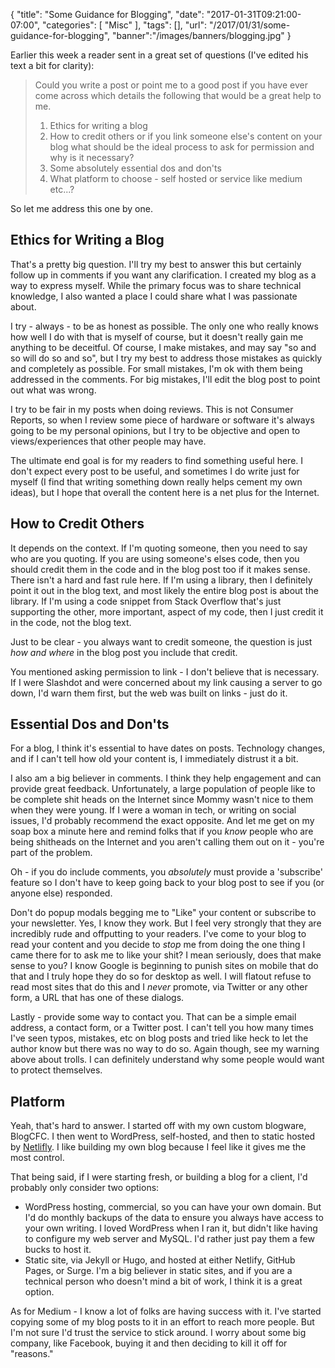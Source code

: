
{
	"title": "Some Guidance for Blogging",
	"date": "2017-01-31T09:21:00-07:00",
	"categories": [
		"Misc"
	],
	"tags": [],
	"url": "/2017/01/31/some-guidance-for-blogging",
	"banner":"/images/banners/blogging.jpg"
}

Earlier this week a reader sent in a great set of questions (I've edited his text a bit for clarity):

<blockquote>
<p>
Could you write a post or point me to a good post if you have ever come across which details the 
following that would be a great help to me. 
</p>
<ol>
<li>Ethics for writing a blog</li>
<li>How to credit others or if you link someone else's content on your blog what should be the ideal 
process to ask for permission and why is it necessary?</li>
<li>Some absolutely essential dos and don'ts</li>
<li>What platform to choose - self hosted or service like medium etc...?</li>
</ol>
</blockquote>

So let me address this one by one.

Ethics for Writing a Blog
---

That's a pretty big question. I'll try my best to answer this but certainly follow up in comments if you want any clarification. I created
my blog as a way to express myself. While the primary focus was to share technical knowledge, I also wanted a place I could 
share what I was passionate about. 

I try - always - to be as honest as possible. The only one who really knows how well I do with that is myself of course, but
it doesn't really gain me anything to be deceitful. Of course, I make mistakes, and may say "so and so will do so and so", 
but I try my best to address those mistakes as quickly and completely as possible. For small mistakes, I'm ok with them being
addressed in the comments. For big mistakes, I'll edit the blog post to point out what was wrong. 

I try to be fair in my posts when doing reviews. This is not Consumer Reports, so when I review some piece of hardware or software
it's always going to be my personal opinions, but I try to be objective and open to views/experiences that other people may 
have. 

The ultimate end goal is for my readers to find something useful here. I don't expect every post to be useful, and sometimes
I do write just for myself (I find that writing something down really helps cement my own ideas), but I hope that overall the
content here is a net plus for the Internet.

How to Credit Others
---

It depends on the context. If I'm quoting someone, then you need to say who are you quoting. If you are using someone's elses code, then
you should credit them in the code and in the blog post too if it makes sense. There isn't a hard and fast rule here. If I'm using a library, 
then I definitely point it out in the blog text, and most likely the entire blog post is about the library. If I'm using a code
snippet from Stack Overflow that's just supporting the other, more important, aspect of my code, then I just credit it in
the code, not the blog text.

Just to be clear - you always want to credit someone, the question is just *how and where* in the blog post you include that credit.

You mentioned asking permission to link - I don't believe that is necessary. If I were Slashdot and were concerned about my link
causing a server to go down, I'd warn them first, but the web was built on links - just do it.

Essential Dos and Don'ts
---

For a blog, I think it's essential to have dates on posts. Technology changes, and if I can't tell how old your content is, I immediately distrust it a bit. 

I also am a big believer in comments. I think they help engagement and can provide great feedback. Unfortunately, a large population of people
like to be complete shit heads on the Internet since Mommy wasn't nice to them when they were young. If I were a woman in tech, or writing on social issues, I'd
probably recommend the exact opposite. And let me get on my soap box a minute here and remind folks that if you *know* people who are being shitheads on the Internet
and you aren't calling them out on it - you're part of the problem. 

Oh - if you do include comments, you *absolutely* must provide a 'subscribe' feature so I don't
have to keep going back to your blog post to see if you (or anyone else) responded.

Don't do popup modals begging me to "Like" your content or subscribe to your newsletter. Yes, I know they work. But I feel very strongly
that they are incredibly rude and offputting to your readers. I've come to your blog to read your content and you decide to *stop* me from doing 
the one thing I came there for to ask me to like your shit? I mean seriously, does that make sense to you?  I know Google is beginning to 
punish sites on mobile that do that and I truly hope they do so for desktop as well. I will flatout refuse to read most sites that do this and
I *never* promote, via Twitter or any other form, a URL that has one of these dialogs.

Lastly - provide some way to contact you. That can be a simple email address, a contact form, or a Twitter post. I can't tell
you how many times I've seen typos, mistakes, etc on blog posts and tried like heck to let the author know but there was no way 
to do so. Again though, see my warning above about trolls. I can definitely understand why some people would want to protect themselves. 

Platform
---

Yeah, that's hard to answer. I started off with my own custom blogware, BlogCFC. I then went to WordPress, self-hosted, and then
to static hosted by [Netlifly](https://www.netlify.com/). I like building my own blog because I feel like it gives me the most 
control. 

That being said, if I were starting fresh, or building a blog for a client, I'd probably only consider two options:

* WordPress hosting, commercial, so you can have your own domain. But I'd do monthly backups of the data to ensure you always have 
access to your own writing. I loved WordPress when I ran it, but didn't like having to configure my web server and MySQL. I'd rather just 
pay them a few bucks to host it.
* Static site, via Jekyll or Hugo, and hosted at either Netlify, GitHub Pages, or Surge. I'm a big believer in static sites, 
and if you are a technical person who doesn't mind a bit of work, I think it is a great option. 

As for Medium - I know a lot of folks are having success with it. I've started copying some of my blog posts to it in an effort to reach 
more people. But I'm not sure I'd trust the service to stick around. I worry about some big company, like Facebook, buying it and then deciding to kill it
off for "reasons." 